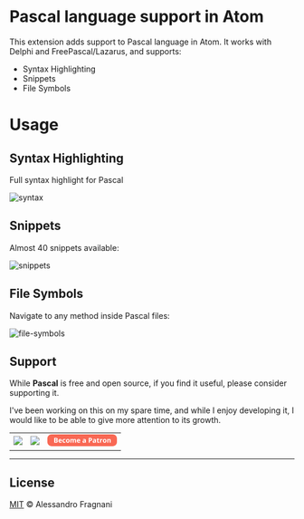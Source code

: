 # Pascal language support in Atom

This extension adds support to Pascal language in Atom. It works with Delphi and FreePascal/Lazarus, and supports:

* Syntax Highlighting
* Snippets
* File Symbols 

# Usage

## Syntax Highlighting

Full syntax highlight for Pascal

![syntax](https://raw.githubusercontent.com/alefragnani/atom-language-pascal/master/images/atom-pascal-syntax.png)

## Snippets

Almost 40 snippets available:

![snippets](https://raw.githubusercontent.com/alefragnani/atom-language-pascal/master/images/atom-pascal-snippets.png)

## File Symbols

Navigate to any method inside Pascal files:

![file-symbols](https://raw.githubusercontent.com/alefragnani/atom-language-pascal/master/images/atom-pascal-file-symbols.png)

## Support

While **Pascal** is free and open source, if you find it useful, please consider supporting it.

I've been working on this on my spare time, and while I enjoy developing it, I would like to be able to give more attention to its growth.


<table align="center" width="60%" border="0">
  <tr>
    <td>
      <a title="Paypal" href="https://www.paypal.com/cgi-bin/webscr?cmd=_donations&business=EP57F3B6FXKTU&lc=US&item_name=Alessandro%20Fragnani&item_number=atom%20plugins&currency_code=USD&bn=PP%2dDonationsBF%3abtn_donateCC_LG%2egif%3aNonHosted"><img src="https://www.paypalobjects.com/en_US/i/btn/btn_donate_SM.gif"/></a>
    </td>
    <td>
      <a title="Paypal" href="https://www.paypal.com/cgi-bin/webscr?cmd=_donations&business=EP57F3B6FXKTU&lc=BR&item_name=Alessandro%20Fragnani&item_number=atom%20plugins&currency_code=BRL&bn=PP%2dDonationsBF%3abtn_donate_SM%2egif%3aNonHosted"><img src="https://www.paypalobjects.com/pt_BR/i/btn/btn_donate_SM.gif"/></a>
    </td>
    <td>
      <a title="Patreon" href="https://www.patreon.com/alefragnani"><img src="https://raw.githubusercontent.com/alefragnani/oss-resources/master/images/button-become-a-patron-rounded-small.png"/></a>
    </td>
  </tr>
</table>

---

## License

[MIT](LICENSE.md) &copy; Alessandro Fragnani
